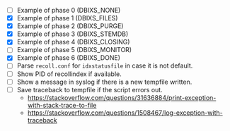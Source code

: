 - [ ] Example of phase 0 (DBIXS_NONE)
- [x] Example of phase 1 (DBIXS_FILES)
- [x] Example of phase 2 (DBIXS_PURGE)
- [x] Example of phase 3 (DBIXS_STEMDB)
- [x] Example of phase 4 (DBIXS_CLOSING)
- [ ] Example of phase 5 (DBIXS_MONITOR)
- [x] Example of phase 6 (DBIXS_DONE)
- [ ] Parse `recoll.conf` for `idxstatusfile` in case it is not default.
- [ ] Show PID of recollindex if available.
- [ ] Show a message in syslog if there is a new tempfile written.
- [ ] Save traceback to tempfile if the script errors out.
    - https://stackoverflow.com/questions/31636884/print-exception-with-stack-trace-to-file
    - https://stackoverflow.com/questions/1508467/log-exception-with-traceback
